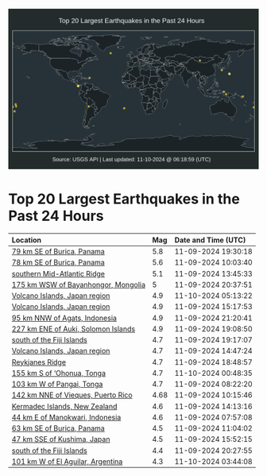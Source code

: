 ![Map](./map.png)

# Top 20 Largest Earthquakes in the Past 24 Hours

| Location | Mag | Date and Time (UTC) |
|:---|:---|:---|
| [79 km SE of Burica, Panama](https://earthquake.usgs.gov/earthquakes/eventpage/us7000nqwx) | 5.8 | 11-09-2024 19:30:18 |
| [78 km SE of Burica, Panama](https://earthquake.usgs.gov/earthquakes/eventpage/us7000nqv1) | 5.6 | 11-09-2024 10:03:40 |
| [southern Mid-Atlantic Ridge](https://earthquake.usgs.gov/earthquakes/eventpage/us7000nqw0) | 5.1 | 11-09-2024 13:45:33 |
| [175 km WSW of Bayanhongor, Mongolia](https://earthquake.usgs.gov/earthquakes/eventpage/us7000nqx5) | 5 | 11-09-2024 20:37:51 |
| [Volcano Islands, Japan region](https://earthquake.usgs.gov/earthquakes/eventpage/us7000nqy6) | 4.9 | 11-10-2024 05:13:22 |
| [Volcano Islands, Japan region](https://earthquake.usgs.gov/earthquakes/eventpage/us7000nqwb) | 4.9 | 11-09-2024 15:17:53 |
| [95 km NNW of Agats, Indonesia](https://earthquake.usgs.gov/earthquakes/eventpage/us7000nqx9) | 4.9 | 11-09-2024 21:20:41 |
| [227 km ENE of Auki, Solomon Islands](https://earthquake.usgs.gov/earthquakes/eventpage/us7000nqws) | 4.9 | 11-09-2024 19:08:50 |
| [south of the Fiji Islands](https://earthquake.usgs.gov/earthquakes/eventpage/us7000nqwt) | 4.7 | 11-09-2024 19:17:07 |
| [Volcano Islands, Japan region](https://earthquake.usgs.gov/earthquakes/eventpage/us7000nqw9) | 4.7 | 11-09-2024 14:47:24 |
| [Reykjanes Ridge](https://earthquake.usgs.gov/earthquakes/eventpage/us7000nqwr) | 4.7 | 11-09-2024 18:48:57 |
| [155 km S of ‘Ohonua, Tonga](https://earthquake.usgs.gov/earthquakes/eventpage/us7000nqxm) | 4.7 | 11-10-2024 00:48:35 |
| [103 km W of Pangai, Tonga](https://earthquake.usgs.gov/earthquakes/eventpage/us7000nquv) | 4.7 | 11-09-2024 08:22:20 |
| [142 km NNE of Vieques, Puerto Rico](https://earthquake.usgs.gov/earthquakes/eventpage/pr2024314000) | 4.68 | 11-09-2024 10:15:46 |
| [Kermadec Islands, New Zealand](https://earthquake.usgs.gov/earthquakes/eventpage/us7000nqw4) | 4.6 | 11-09-2024 14:13:16 |
| [44 km E of Manokwari, Indonesia](https://earthquake.usgs.gov/earthquakes/eventpage/us7000nqur) | 4.6 | 11-09-2024 07:57:08 |
| [63 km SE of Burica, Panama](https://earthquake.usgs.gov/earthquakes/eventpage/us7000nqvb) | 4.5 | 11-09-2024 11:04:02 |
| [47 km SSE of Kushima, Japan](https://earthquake.usgs.gov/earthquakes/eventpage/us7000nqwe) | 4.5 | 11-09-2024 15:52:15 |
| [south of the Fiji Islands](https://earthquake.usgs.gov/earthquakes/eventpage/us7000nqx4) | 4.4 | 11-09-2024 20:27:55 |
| [101 km W of El Aguilar, Argentina](https://earthquake.usgs.gov/earthquakes/eventpage/us7000nqxx) | 4.3 | 11-10-2024 03:44:08 |
